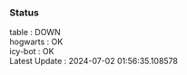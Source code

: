 ### Status


table : DOWN  
hogwarts : OK  
icy-bot : OK  
Latest Update : 2024-07-02 01:56:35.108578
